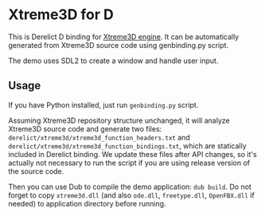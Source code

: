 Xtreme3D for D
==============
This is Derelict D binding for [Xtreme3D engine](https://github.com/xtreme3d/xtreme3d). It can be automatically generated from Xtreme3D source code using genbinding.py script. 

The demo uses SDL2 to create a window and handle user input.

Usage
-----
If you have Python installed, just run `genbinding.py` script. 

Assuming Xtreme3D repository structure unchanged, it will analyze Xtreme3D source code and generate two files: `derelict/xtreme3d/xtreme3d_function_headers.txt` and `derelict/xtreme3d/xtreme3d_function_bindings.txt`, which are statically included in Derelict binding. We update these files after API changes, so it's actually not necessary to run the script if you are using release version of the source code. 

Then you can use Dub to compile the demo application: `dub build`. Do not forget to copy `xtreme3d.dll` (and also `ode.dll`, `freetype.dll`, `OpenFBX.dll` if needed) to application directory before running.
